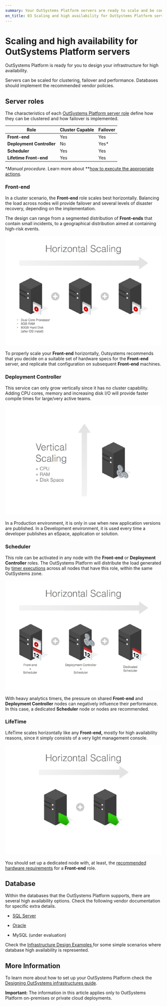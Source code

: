 ```yaml
---
summary: Your OutSystems Platform servers are ready to scale and be configured for high availability.
en_title: 03 Scaling and high availability for OutSystems Platform servers
---
```


# Scaling and high availability for OutSystems Platform servers

OutSystems Platform is ready for you to design your infrastructure for high availability.

Servers can be scaled for clustering, failover and performance. Databases should implement the recommended vendor policies.

## Server roles

The characteristics of each [OutSystems Platform server role](https://success.outsystems.com/Support/Enterprise_Customers/Maintenance_and_Operations/Designing_OutSystems_Infrastructures/01_OutSystems_Platform_server_roles) define how they can be clustered and how failover is implemented.

| **Role**                  | **Cluster Capable** | **Failover** |
|---------------------------|---------------------|--------------|
| **Front-end**             | Yes                 | Yes          |
| **Deployment Controller** | No                  | Yes*         |
| **Scheduler**             | Yes                 | Yes          |
| **Lifetime Front-end**    | Yes                 | Yes          |

**Manual procedure*. Learn more about **[how to execute the appropriate actions](https://success.outsystems.com/Support/Enterprise_Customers/Maintenance_and_Operations/OutSystems_Platform_Failover_Procedures)*.*

### Front-end

In a cluster scenario, the **Front-end** role scales best horizontally. Balancing the load across nodes will provide failover and several levels of disaster recovery, depending on the implementation.

The design can range from a segmented distribution of **Front-ends** that contain small incidents, to a geographical distribution aimed at containing high-risk events.

![ ](images/scaling-ha-servers_0.png)

To properly scale your **Front-end** horizontally, Outsystems recommends that you decide on a suitable set of hardware specs for the **Front-end** server, and replicate that configuration on subsequent **Front-end** machines.

### Deployment Controller

This service can only grow vertically since it has no cluster capability. Adding CPU cores, memory and increasing disk I/O will provide faster compile times for large/very active teams.

![ ](images/scaling-ha-servers_1.png)

In a Production environment, it is only in use when new application versions are published. In a Development environment, it is used every time a developer publishes an eSpace, application or solution.

### Scheduler

This role can be activated in any node with the **Front-end** or **Deployment Controller** roles. The OutSystems Platform will distribute the load generated by [timer executions](https://success.outsystems.com/Documentation/11/Developing_an_Application/Use_Timers) across all nodes that have this role, within the same OutSystems zone.

![ ](images/scaling-ha-servers_2.png)

With heavy analytics timers, the pressure on shared **Front-end** and **Deployment Controller** nodes can negatively influence their performance. In this case, a dedicated **Scheduler** node or nodes are recommended.

### LifeTime

LifeTime scales horizontally like any **Front-end,** mostly for high availability reasons, since it simply consists of a very light management console.

![ ](images/scaling-ha-servers_3.png)

You should set up a dedicated node with, at least, the [recommended hardware requirements](https://success.outsystems.com/Support/Enterprise_Customers/Maintenance_and_Operations/Designing_OutSystems_Infrastructures/02_Sizing_OutSystems_Platform) for a **Front-end** role.

## Database

Within the databases that the OutSystems Platform supports, there are several high availability options. Check the following vendor documentation for specific extra details.

* [SQL Server](https://msdn.microsoft.com/en-us/ms190202.aspx)

* [Oracle](http://docs.oracle.com/cd/B19306_01/server.102/b14210/hafeatures.htm)

* MySQL (under evaluation)

Check the [Infrastructure Design Examples ](https://success.outsystems.com/Support/Enterprise_Customers/Maintenance_and_Operations/Designing_OutSystems_Infrastructures/06_OutSystems_Platform_infrastructure_design_examples)for some simple scenarios where database high availability is represented.

## More Information

To learn more about how to set up your OutSystems Platform check the [Designing OutSystems infrastructures guide](https://success.outsystems.com/Support/Enterprise_Customers/Maintenance_and_Operations/Designing_OutSystems_Infrastructures).

**Important:** The information in this article applies only to OutSystems Platform on-premises or private cloud deployments.

